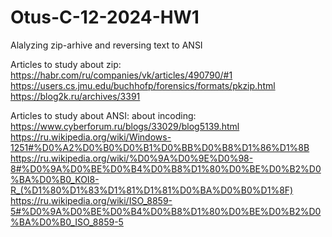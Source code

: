 # Otus-C-12-2024-HW1
Alalyzing zip-arhive and reversing text to ANSI

Articles to study about zip:
https://habr.com/ru/companies/vk/articles/490790/#1
https://users.cs.jmu.edu/buchhofp/forensics/formats/pkzip.html
https://blog2k.ru/archives/3391

Articles to study about ANSI:
about incoding:
https://www.cyberforum.ru/blogs/33029/blog5139.html
https://ru.wikipedia.org/wiki/Windows-1251#%D0%A2%D0%B0%D0%B1%D0%BB%D0%B8%D1%86%D1%8B
https://ru.wikipedia.org/wiki/%D0%9A%D0%9E%D0%98-8#%D0%9A%D0%BE%D0%B4%D0%B8%D1%80%D0%BE%D0%B2%D0%BA%D0%B0_KOI8-R_(%D1%80%D1%83%D1%81%D1%81%D0%BA%D0%B0%D1%8F)
https://ru.wikipedia.org/wiki/ISO_8859-5#%D0%9A%D0%BE%D0%B4%D0%B8%D1%80%D0%BE%D0%B2%D0%BA%D0%B0_ISO_8859-5
